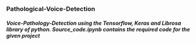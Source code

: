 ### Pathological-Voice-Detection
##### Voice-Pathology-Detection using the Tensorflow, Keras and Librosa library of python. Source_code.ipynb contains the required code for the given project  
